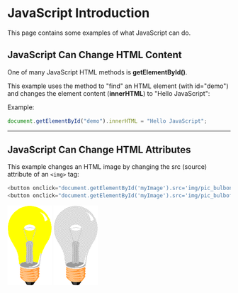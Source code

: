 JavaScript Introduction
=======================

This page contains some examples of what JavaScript can do.

JavaScript Can Change HTML Content
----------------------------------
One of many JavaScript HTML methods is **getElementById()**.

This example uses the method to "find" an HTML element (with id="demo") and changes the element content (**innerHTML**) to "Hello JavaScript":

Example:

```javascript
document.getElementById("demo").innerHTML = "Hello JavaScript";
```
_____________________________________________________________________________________________________________________________

JavaScript Can Change HTML Attributes
-------------------------------------
This example changes an HTML image by changing the src (source) attribute of an `<img>` tag:

```javascript
<button onclick="document.getElementById('myImage').src='img/pic_bulbon.gif'">Turn on the light</button>
<button onclick="document.getElementById('myImage').src='img/pic_bulboff.gif'">Turn off the light</button>
```

![bulbon](img/pic_bulbon.gif)
![bulboff](img/pic_bulboff.gif)